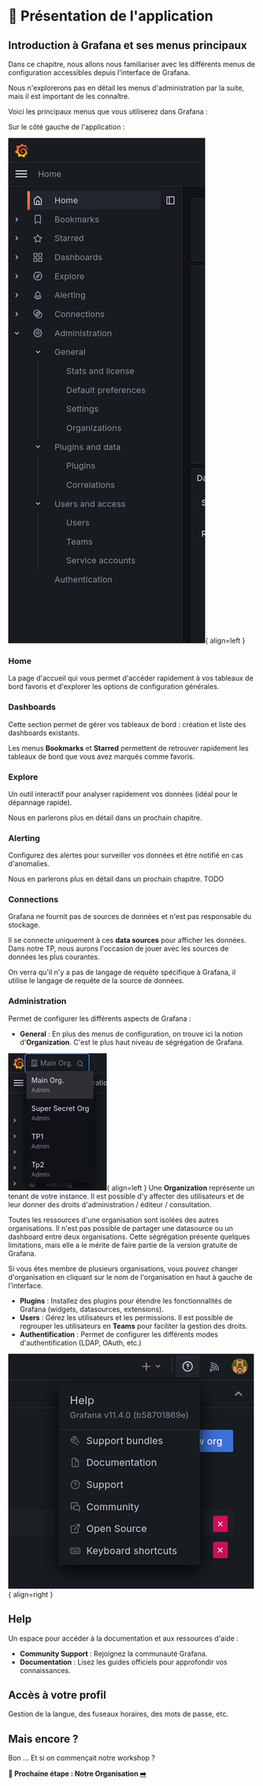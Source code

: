 # 🚂 Présentation de l'application

## Introduction à Grafana et ses menus principaux

Dans ce chapitre, nous allons nous familiariser avec les différents menus de configuration accessibles depuis l'interface de Grafana.

Nous n'explorerons pas en détail les menus d'administration par la suite, mais il est important de les connaître.

Voici les principaux menus que vous utiliserez dans Grafana :

Sur le côté gauche de l'application :

![Menu](image.png){ align=left }

### **Home**
La page d'accueil qui vous permet d'accéder rapidement à vos tableaux de bord favoris et d'explorer les options de configuration générales.

### **Dashboards**
Cette section permet de gérer vos tableaux de bord : création et liste des dashboards existants.

Les menus **Bookmarks** et **Starred** permettent de retrouver rapidement les tableaux de bord que vous avez marqués comme favoris.

### **Explore**
Un outil interactif pour analyser rapidement vos données (idéal pour le dépannage rapide).

Nous en parlerons plus en détail dans un prochain chapitre.

### **Alerting**
Configurez des alertes pour surveiller vos données et être notifié en cas d'anomalies.

Nous en parlerons plus en détail dans un prochain chapitre. TODO

### **Connections**
Grafana ne fournit pas de sources de données et n'est pas responsable du stockage.

Il se connecte uniquement à ces **data sources** pour afficher les données. Dans notre TP, nous aurons l'occasion de jouer avec les sources de données les plus courantes.

On verra qu'il n'y a pas de langage de requête spécifique à Grafana, il utilise le langage de requête de la source de données.

### **Administration**

Permet de configurer les différents aspects de Grafana :

* **General** : En plus des menus de configuration, on trouve ici la notion d'**Organization**. C'est le plus haut niveau de ségrégation de Grafana.

![alt text](image-2.png){ align=left } Une **Organization** représente un tenant de votre instance. Il est possible d'y affecter des utilisateurs et de leur donner des droits d'administration / éditeur / consultation.

Toutes les ressources d'une organisation sont isolées des autres organisations. Il n'est pas possible de partager une datasource ou un dashboard entre deux organisations. Cette ségrégation présente quelques limitations, mais elle a le mérite de faire partie de la version gratuite de Grafana.

Si vous êtes membre de plusieurs organisations, vous pouvez changer d'organisation en cliquant sur le nom de l'organisation en haut à gauche de l'interface.

* **Plugins** : Installez des plugins pour étendre les fonctionnalités de Grafana (widgets, datasources, extensions).
* **Users** : Gérez les utilisateurs et les permissions. Il est possible de regrouper les utilisateurs en **Teams** pour faciliter la gestion des droits.
* **Authentification** : Permet de configurer les différents modes d'authentification (LDAP, OAuth, etc.)

![top-left](image-1.png){ align=right }

## **Help**

Un espace pour accéder à la documentation et aux ressources d'aide :
* **Community Support** : Rejoignez la communauté Grafana.
* **Documentation** : Lisez les guides officiels pour approfondir vos connaissances.

## Accès à votre profil

Gestion de la langue, des fuseaux horaires, des mots de passe, etc.

## Mais encore ?

Bon ... Et si on commençait notre workshop ?

**🛫 Prochaine étape : Notre Organisation [➡️](../organisation/README.md)**
